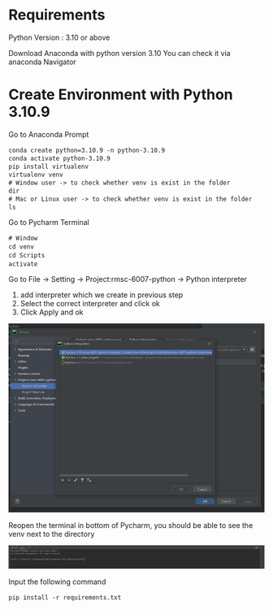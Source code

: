 
# Requirements
Python Version :  3.10 or above


Download Anaconda with python version 3.10
You can check it via anaconda Navigator

# Create Environment with Python 3.10.9

Go to Anaconda Prompt
```
conda create python=3.10.9 -n python-3.10.9
conda activate python-3.10.9
pip install virtualenv 
virtualenv venv
# Window user -> to check whether venv is exist in the folder
dir
# Mac or Linux user -> to check whether venv is exist in the folder
ls
```
Go to Pycharm Terminal
```sql
# Window
cd venv
cd Scripts
activate
```

Go to File -> Setting -> Project:rmsc-6007-python -> Python interpreter

1. add interpreter which we create in previous step
2. Select the correct interpreter and click ok 
3. Click Apply and ok

![img_2.png](img_2.png)
   
Reopen the terminal in bottom of Pycharm, you should be able to see the venv next to the directory

![img_3.png](img_3.png)

Input the following command 

```
pip install -r requirements.txt
```